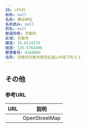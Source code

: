 ```yaml
---
ID: cFFdY
総称: null
名称: 櫟谷神社
名称読み: null
別名: null
都道府県: 京都府
区域: 京都市
緯度: 35.0114274
経度: 135.6764496
郵便番号: 6160004
住所: 京都府京都市西京区嵐山中尾下町６１
---
```


## その他

### 参考URL

| URL | 説明          |
| --- | ------------- |
|     | OpenStreetMap |
